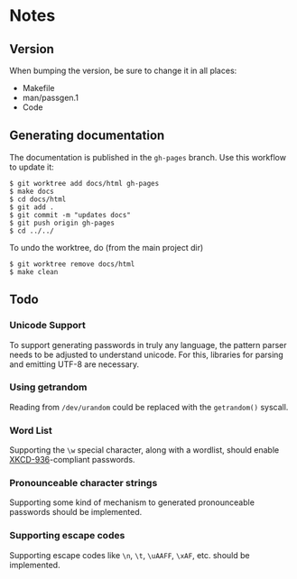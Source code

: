 # Notes

## Version

When bumping the version, be sure to change it in all places:

* Makefile
* man/passgen.1
* Code

## Generating documentation

The documentation is published in the `gh-pages` branch. Use this workflow to
update it:

    $ git worktree add docs/html gh-pages
    $ make docs
    $ cd docs/html
    $ git add .
    $ git commit -m "updates docs"
    $ git push origin gh-pages
    $ cd ../../

To undo the worktree, do (from the main project dir)

    $ git worktree remove docs/html
    $ make clean

## Todo

### Unicode Support

To support generating passwords in truly any language, the pattern
parser needs to be adjusted to understand unicode. For this, libraries
for parsing and emitting UTF-8 are necessary.

### Using getrandom

Reading from `/dev/urandom` could be replaced with the `getrandom()`
syscall.

### Word List

Supporting the `\w` special character, along with a wordlist, should enable
[XKCD-936](https://www.xkcd.com/936/)-compliant passwords.

### Pronounceable character strings

Supporting some kind of mechanism to generated pronounceable passwords should
be implemented.

### Supporting escape codes

Supporting escape codes like `\n`, `\t`, `\uAAFF`, `\xAF`, etc. should be
implemented.
